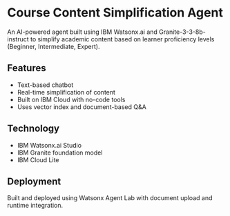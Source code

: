 # Course Content Simplification Agent

An AI-powered agent built using IBM Watsonx.ai and Granite-3-3-8b-instruct to simplify academic content based on learner proficiency levels (Beginner, Intermediate, Expert).

## Features
- Text-based chatbot
- Real-time simplification of content
- Built on IBM Cloud with no-code tools
- Uses vector index and document-based Q&A

## Technology
- IBM Watsonx.ai Studio
- IBM Granite foundation model
- IBM Cloud Lite

## Deployment
Built and deployed using Watsonx Agent Lab with document upload and runtime integration.

